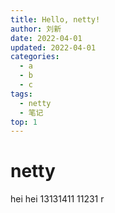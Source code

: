 ```yaml
---
title: Hello, netty!
author: 刘新
date: 2022-04-01
updated: 2022-04-01
categories:
  - a
  - b
  - c
tags:
  - netty
  - 笔记
top: 1
---
```

# netty
hei hei
13131411
<AFace face="mys:184064201.png" size='3.2em'/> 11231
r
